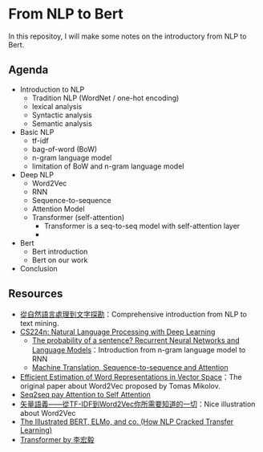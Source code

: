 # From NLP to Bert

In this repositoy, I will make some notes on the introductory from NLP to Bert.

## Agenda

- Introduction to NLP
  - Tradition NLP (WordNet / one-hot encoding)
  - lexical analysis
  - Syntactic analysis
  - Semantic analysis
- Basic NLP
  - tf-idf
  - bag-of-word (BoW)
  - n-gram language model
  - limitation of BoW and n-gram language model
- Deep NLP
  - Word2Vec
  - RNN
  - Sequence-to-sequence
  - Attention Model
  - Transformer (self-attention)
    - Transformer is a seq-to-seq model with self-attention layer
    - 
- Bert
  - Bert introduction
  - Bert on our work
- Conclusion


## Resources
- [從自然語言處理到文字探勘](https://www.slideshare.net/YiShinChen1/ss-104503736)：Comprehensive introduction from NLP to text mining.
- [CS224n: Natural Language Processing with Deep Learning](http://web.stanford.edu/class/cs224n/)
  - [The probability of a sentence? Recurrent Neural Networks and Language Models](http://web.stanford.edu/class/cs224n/slides/cs224n-2019-lecture06-rnnlm.pdf)：Introduction from n-gram language model to RNN
  - [Machine Translation, Sequence-to-sequence and Attention](http://web.stanford.edu/class/cs224n/slides/cs224n-2019-lecture08-nmt.pdf)
- [Efficient Estimation of Word Representations in Vector Space](https://arxiv.org/pdf/1301.3781.pdf)：The original paper about Word2Vec proposed by Tomas Mikolov. 
- [Seq2seq pay Attention to Self Attention](https://medium.com/@bgg/seq2seq-pay-attention-to-self-attention-part-1-%E4%B8%AD%E6%96%87%E7%89%88-2714bbd92727)
- [矢量語義——從TF-IDF到Word2Vec你所需要知道的一切](https://blog.csdn.net/stupid_3/article/details/83184807)：Nice illustration about Word2Vec
- [The Illustrated BERT, ELMo, and co. (How NLP Cracked Transfer Learning)](http://jalammar.github.io/illustrated-bert/)
- [Transformer by 李宏毅](https://www.youtube.com/watch?v=ugWDIIOHtPA)

